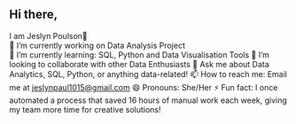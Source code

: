 ## Hi there, 
I am Jeslyn Poulson👋  
🔭 I’m currently working on Data Analysis Project  
🌱 I’m currently learning: SQL, Python and Data Visualisation Tools
👯 I’m looking to collaborate with other Data Enthusiasts
💬 Ask me about Data Analytics, SQL, Python, or anything data-related!
📫 How to reach me: Email me at jeslynpaul1015@gmail.com
😄 Pronouns: She/Her
⚡ Fun fact: I once automated a process that saved 16 hours of manual work each week, giving my team more time for creative solutions!
<!--
**jeslynpoulson/JeslynPoulson** is a ✨ _special_ ✨ repository because its `README.md` (this file) appears on your GitHub profile.

Here are some ideas to get you started:

- 🔭 I’m currently working on Data Analysis Project
- 🌱 I’m currently learning: SQL, Python and Data Visualisation Tools
- 👯 I’m looking to collaborate with other Data Enthusiasts
- 💬 Ask me about Data Analytics, SQL, Python, or anything data-related!
- 📫 How to reach me: Email me at jeslynpaul1015@gmail.com
- 😄 Pronouns: She/Her
- ⚡ Fun fact: I once automated a process that saved 16 hours of manual work each week, giving my team more time for creative solutions!
-->
